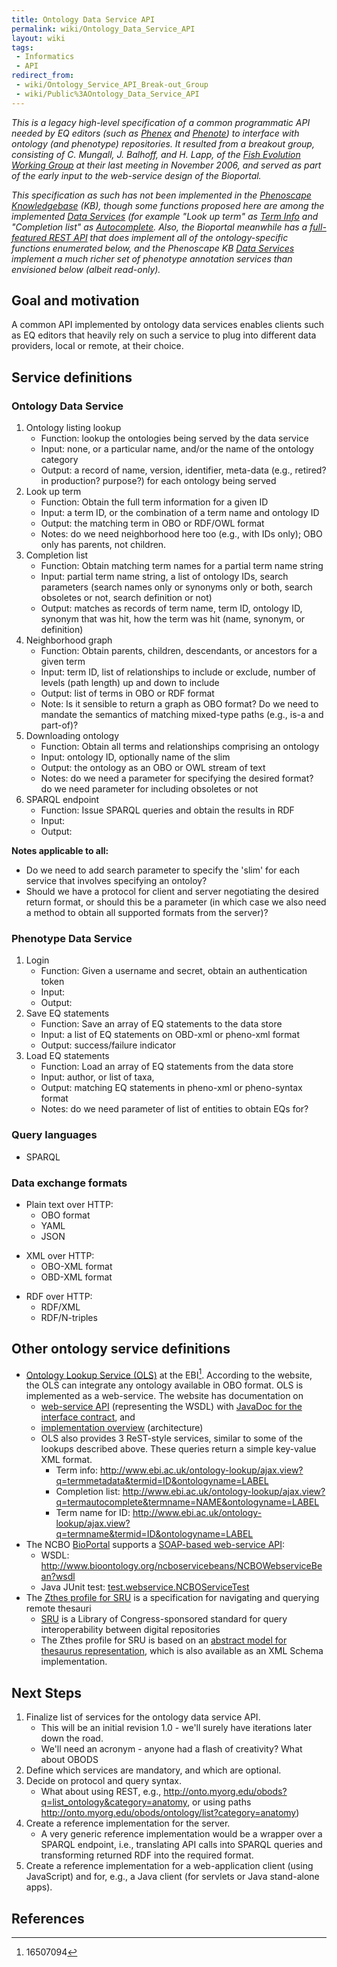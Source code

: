 ```yaml
---
title: Ontology Data Service API
permalink: wiki/Ontology_Data_Service_API
layout: wiki
tags:
 - Informatics
 - API
redirect_from:
 - wiki/Ontology_Service_API_Break-out_Group
 - wiki/Public%3AOntology_Data_Service_API
---
```


*This is a legacy high-level specification of a common programmatic API
needed by EQ editors (such as
<a href="Phenex" class="wikilink" title="Phenex">Phenex</a> and
[Phenote](http://phenote.org)) to interface with ontology (and
phenotype) repositories. It resulted from a breakout group, consisting
of C. Mungall, J. Balhoff, and H. Lapp, of the
<a href="Fish_Evolution_Working_Group" class="wikilink"
title="Fish Evolution Working Group">Fish Evolution Working Group</a> at
their last meeting in November 2006, and served as part of the early
input to the web-service design of the Bioportal.*

*This specification as such has not been implemented in the [Phenoscape
Knowledgebase](http://kb.phenoscape.org) (KB), though some functions
proposed here are among the implemented
<a href="Data_Services" class="wikilink" title="Data Services">Data
Services</a> (for example "Look up term" as
<a href="Data_Services#Term_info" class="wikilink" title=" Term Info">
Term Info</a> and "Completion list" as
<a href="Data_Services#Autocomplete" class="wikilink"
title=" Autocomplete"> Autocomplete</a>. Also, the Bioportal meanwhile
has a [full-featured REST
API](http://www.bioontology.org/wiki/index.php/NCBO_REST_services) that
does implement all of the ontology-specific functions enumerated below,
and the Phenoscape KB
<a href="Data_Services" class="wikilink" title="Data Services">Data
Services</a> implement a much richer set of phenotype annotation
services than envisioned below (albeit read-only).*

## Goal and motivation

A common API implemented by ontology data services enables clients such
as EQ editors that heavily rely on such a service to plug into different
data providers, local or remote, at their choice.

## Service definitions

### Ontology Data Service

1.  Ontology listing lookup
    - Function: lookup the ontologies being served by the data service
    - Input: none, or a particular name, and/or the name of the ontology
      category
    - Output: a record of name, version, identifier, meta-data (e.g.,
      retired? in production? purpose?) for each ontology being served
2.  Look up term
    - Function: Obtain the full term information for a given ID
    - Input: a term ID, or the combination of a term name and ontology
      ID
    - Output: the matching term in OBO or RDF/OWL format
    - Notes: do we need neighborhood here too (e.g., with IDs only); OBO
      only has parents, not children.
3.  Completion list
    - Function: Obtain matching term names for a partial term name
      string
    - Input: partial term name string, a list of ontology IDs, search
      parameters (search names only or synonyms only or both, search
      obsoletes or not, search definition or not)
    - Output: matches as records of term name, term ID, ontology ID,
      synonym that was hit, how the term was hit (name, synonym, or
      definition)
4.  Neighborhood graph
    - Function: Obtain parents, children, descendants, or ancestors for
      a given term
    - Input: term ID, list of relationships to include or exclude,
      number of levels (path length) up and down to include
    - Output: list of terms in OBO or RDF format
    - Note: Is it sensible to return a graph as OBO format? Do we need
      to mandate the semantics of matching mixed-type paths (e.g., is-a
      and part-of)?
5.  Downloading ontology
    - Function: Obtain all terms and relationships comprising an
      ontology
    - Input: ontology ID, optionally name of the slim
    - Output: the ontology as an OBO or OWL stream of text
    - Notes: do we need a parameter for specifying the desired format?
      do we need parameter for including obsoletes or not
6.  SPARQL endpoint
    - Function: Issue SPARQL queries and obtain the results in RDF
    - Input:
    - Output:

**Notes applicable to all:**

- Do we need to add search parameter to specify the 'slim' for each
  service that involves specifying an ontoloy?
- Should we have a protocol for client and server negotiating the
  desired return format, or should this be a parameter (in which case we
  also need a method to obtain all supported formats from the server)?

### Phenotype Data Service

1.  Login
    - Function: Given a username and secret, obtain an authentication
      token
    - Input:
    - Output:
2.  Save EQ statements
    - Function: Save an array of EQ statements to the data store
    - Input: a list of EQ statements on OBD-xml or pheno-xml format
    - Output: success/failure indicator
3.  Load EQ statements
    - Function: Load an array of EQ statements from the data store
    - Input: author, or list of taxa,
    - Output: matching EQ statements in pheno-xml or pheno-syntax format
    - Notes: do we need parameter of list of entities to obtain EQs for?

### Query languages

- SPARQL

### Data exchange formats

- Plain text over HTTP:
  - OBO format
  - YAML
  - JSON

<!-- -->

- XML over HTTP:
  - OBO-XML format
  - OBD-XML format

<!-- -->

- RDF over HTTP:
  - RDF/XML
  - RDF/N-triples

## Other ontology service definitions

- [Ontology Lookup Service (OLS)](http://www.ebi.ac.uk/ontology-lookup/)
  at the EBI[^1]. According to the website, the OLS can integrate any
  ontology available in OBO format. OLS is implemented as a web-service.
  The website has documentation on
  - [web-service
    API](http://www.ebi.ac.uk/ontology-lookup/WSDLDocumentation.do)
    (representing the WSDL) with [JavaDoc for the interface
    contract](http://www.ebi.ac.uk/ontology-lookup/api/uk/ac/ebi/ook/web/interfaces/QueryImpl.html),
    and
  - [implementation
    overview](http://www.ebi.ac.uk/ontology-lookup/implementationOverview.do)
    (architecture)
  - OLS also provides 3 ReST-style services, similar to some of the
    lookups described above. These queries return a simple key-value XML
    format.
    - Term info:
      <http://www.ebi.ac.uk/ontology-lookup/ajax.view?q=termmetadata&termid=ID&ontologyname=LABEL>
    - Completion list:
      <http://www.ebi.ac.uk/ontology-lookup/ajax.view?q=termautocomplete&termname=NAME&ontologyname=LABEL>
    - Term name for ID:
      <http://www.ebi.ac.uk/ontology-lookup/ajax.view?q=termname&termid=ID&ontologyname=LABEL>
- The NCBO
  [BioPortal](http://www.bioontology.org/ncbo/faces/index.xhtml)
  supports a [SOAP-based web-service
  API](http://www.bioontology.org/docs/bioportal/development/web_services.html):
  - WSDL:
    <http://www.bioontology.org/ncboservicebeans/NCBOWebserviceBean?wsdl>
  - Java JUnit test:
    [test.webservice.NCBOServiceTest](http://smi-protege.stanford.edu/repos/cbio/ncbo/trunk/test/webservice/NCBOServiceTest.java)
- The [Zthes profile for
  SRU](http://zthes.z3950.org/srw/zthes-srw-1.0.html) is a specification
  for navigating and querying remote thesauri
  - [SRU](http://www.loc.gov/sru/) is a Library of Congress-sponsored
    standard for query interoperability between digital repositories
  - The Zthes profile for SRU is based on an [abstract model for
    thesaurus
    representation](http://zthes.z3950.org/model/zthes-model-1.0.html),
    which is also available as an XML Schema implementation.

## Next Steps

1.  Finalize list of services for the ontology data service API.
    - This will be an initial revision 1.0 - we'll surely have
      iterations later down the road.
    - We'll need an acronym - anyone had a flash of creativity? What
      about OBODS
2.  Define which services are mandatory, and which are optional.
3.  Decide on protocol and query syntax.
    - What about using REST, e.g.,
      <http://onto.myorg.edu/obods?q=list_ontology&category=anatomy>, or
      using paths
      <http://onto.myorg.edu/obods/ontology/list?category=anatomy>)
4.  Create a reference implementation for the server.
    - A very generic reference implementation would be a wrapper over a
      SPARQL endpoint, i.e., translating API calls into SPARQL queries
      and transforming returned RDF into the required format.
5.  Create a reference implementation for a web-application client
    (using JavaScript) and for, e.g., a Java client (for servlets or
    Java stand-alone apps).

## References

<references />

[^1]: <pubmed>16507094</pubmed>

